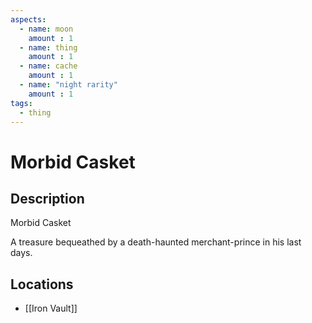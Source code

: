 ```yaml
---
aspects: 
  - name: moon
    amount : 1
  - name: thing
    amount : 1
  - name: cache
    amount : 1
  - name: "night rarity"
    amount : 1
tags:
  - thing
---
```


# Morbid Casket

## Description
Morbid Casket

A treasure bequeathed by a death-haunted merchant-prince in his last days.
## Locations
- [[Iron Vault]]
